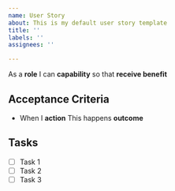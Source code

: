 ```yaml
---
name: User Story
about: This is my default user story template
title: ''
labels: ''
assignees: ''

---
```


As a **role** I can **capability** so that **receive benefit**

## Acceptance Criteria
* When I **action** This happens **outcome**

## Tasks
- [ ] Task 1
- [ ] Task 2
- [ ] Task 3
